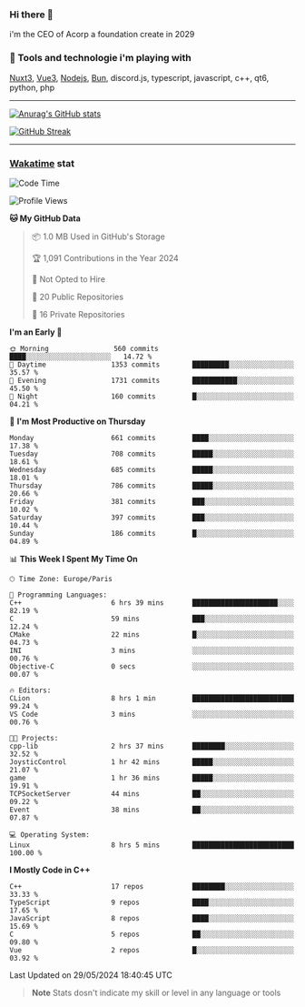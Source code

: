 ### Hi there 👋

i'm the CEO of Acorp a foundation create in 2029  

### 🧰 Tools and technologie i'm playing with

[Nuxt3](https://nuxt.com), [Vue3](https://vuejs.org/), [Nodejs](https://nodejs.org), [Bun](https://bun.sh/), discord.js, typescript, javascript, c++, qt6, python, php

---

[![Anurag's GitHub stats](https://github-readme-stats.vercel.app/api?username=ackimixs&show_icons=true&theme=github_dark&count_private=true)](https://www.ackimixs.xyz)

[![GitHub Streak](https://github-readme-streak-stats.herokuapp.com?user=Ackimixs&theme=github-dark-blue&date_format=j%20M%5B%20Y%5D&mode=weekly)](https://git.io/streak-stats)

---
 
 ### [Wakatime](https://wakatime.com/) stat

<!--START_SECTION:waka-->
![Code Time](http://img.shields.io/badge/Code%20Time-1%2C124%20hrs%2043%20mins-blue)

![Profile Views](http://img.shields.io/badge/Profile%20Views-0-blue)

**🐱 My GitHub Data** 

> 📦 1.0 MB Used in GitHub's Storage 
 > 
> 🏆 1,091 Contributions in the Year 2024
 > 
> 🚫 Not Opted to Hire
 > 
> 📜 20 Public Repositories 
 > 
> 🔑 16 Private Repositories 
 > 
**I'm an Early 🐤** 

```text
🌞 Morning                560 commits         ████░░░░░░░░░░░░░░░░░░░░░   14.72 % 
🌆 Daytime                1353 commits        █████████░░░░░░░░░░░░░░░░   35.57 % 
🌃 Evening                1731 commits        ███████████░░░░░░░░░░░░░░   45.50 % 
🌙 Night                  160 commits         █░░░░░░░░░░░░░░░░░░░░░░░░   04.21 % 
```
📅 **I'm Most Productive on Thursday** 

```text
Monday                   661 commits         ████░░░░░░░░░░░░░░░░░░░░░   17.38 % 
Tuesday                  708 commits         █████░░░░░░░░░░░░░░░░░░░░   18.61 % 
Wednesday                685 commits         █████░░░░░░░░░░░░░░░░░░░░   18.01 % 
Thursday                 786 commits         █████░░░░░░░░░░░░░░░░░░░░   20.66 % 
Friday                   381 commits         ███░░░░░░░░░░░░░░░░░░░░░░   10.02 % 
Saturday                 397 commits         ███░░░░░░░░░░░░░░░░░░░░░░   10.44 % 
Sunday                   186 commits         █░░░░░░░░░░░░░░░░░░░░░░░░   04.89 % 
```


📊 **This Week I Spent My Time On** 

```text
🕑︎ Time Zone: Europe/Paris

💬 Programming Languages: 
C++                      6 hrs 39 mins       █████████████████████░░░░   82.19 % 
C                        59 mins             ███░░░░░░░░░░░░░░░░░░░░░░   12.24 % 
CMake                    22 mins             █░░░░░░░░░░░░░░░░░░░░░░░░   04.73 % 
INI                      3 mins              ░░░░░░░░░░░░░░░░░░░░░░░░░   00.76 % 
Objective-C              0 secs              ░░░░░░░░░░░░░░░░░░░░░░░░░   00.07 % 

🔥 Editors: 
CLion                    8 hrs 1 min         █████████████████████████   99.24 % 
VS Code                  3 mins              ░░░░░░░░░░░░░░░░░░░░░░░░░   00.76 % 

🐱‍💻 Projects: 
cpp-lib                  2 hrs 37 mins       ████████░░░░░░░░░░░░░░░░░   32.52 % 
JoysticControl           1 hr 42 mins        █████░░░░░░░░░░░░░░░░░░░░   21.07 % 
game                     1 hr 36 mins        █████░░░░░░░░░░░░░░░░░░░░   19.91 % 
TCPSocketServer          44 mins             ██░░░░░░░░░░░░░░░░░░░░░░░   09.22 % 
Event                    38 mins             ██░░░░░░░░░░░░░░░░░░░░░░░   07.87 % 

💻 Operating System: 
Linux                    8 hrs 5 mins        █████████████████████████   100.00 % 
```

**I Mostly Code in C++** 

```text
C++                      17 repos            ████████░░░░░░░░░░░░░░░░░   33.33 % 
TypeScript               9 repos             ████░░░░░░░░░░░░░░░░░░░░░   17.65 % 
JavaScript               8 repos             ████░░░░░░░░░░░░░░░░░░░░░   15.69 % 
C                        5 repos             ██░░░░░░░░░░░░░░░░░░░░░░░   09.80 % 
Vue                      2 repos             █░░░░░░░░░░░░░░░░░░░░░░░░   03.92 % 
```




 Last Updated on 29/05/2024 18:40:45 UTC
<!--END_SECTION:waka-->

> **Note**
> Stats dosn't indicate my skill or level in any language or tools
